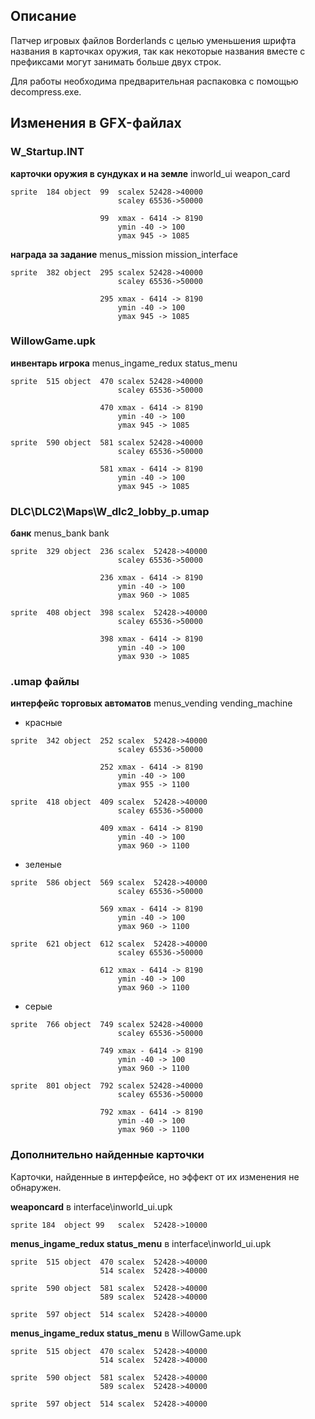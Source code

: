 ## Описание
Патчер игровых файлов Borderlands с целью уменьшения шрифта названия в карточках оружия, так как некоторые названия вместе с префиксами могут занимать больше двух строк.



Для работы необходима предварительная распаковка с помощью decompress.exe.

## Изменения в GFX-файлах

### W_Startup.INT

__карточки оружия в сундуках и на земле__
inworld_ui weapon_card

```
sprite	184	object	99	scalex 52428->40000
						scaley 65536->50000

					99	xmax - 6414 -> 8190
						ymin -40 -> 100
						ymax 945 -> 1085
```

__награда за задание__
menus_mission mission_interface
```
sprite	382 object 	295	scalex 52428->40000
						scaley 65536->50000

					295	xmax - 6414 -> 8190
						ymin -40 -> 100
						ymax 945 -> 1085
```

### WillowGame.upk

__инвентарь игрока__
menus_ingame_redux status_menu
```
sprite	515 object	470	scalex 52428->40000
						scaley 65536->50000

					470	xmax - 6414 -> 8190
						ymin -40 -> 100
						ymax 945 -> 1085

sprite	590 object	581	scalex 52428->40000
						scaley 65536->50000

					581	xmax - 6414 -> 8190
						ymin -40 -> 100
						ymax 945 -> 1085
```

### DLC\DLC2\Maps\W_dlc2_lobby_p.umap
__банк__
menus_bank bank
```
sprite	329 object	236	scalex	52428->40000
						scaley 65536->50000

					236	xmax - 6414 -> 8190
						ymin -40 -> 100
						ymax 960 -> 1085

sprite	408	object	398	scalex	52428->40000
						scaley 65536->50000

					398	xmax - 6414 -> 8190
						ymin -40 -> 100
						ymax 930 -> 1085
```

### .umap файлы

__интерфейс торговых автоматов__
menus_vending vending_machine

- красные
```
sprite	342 object	252	scalex	52428->40000
						scaley 65536->50000
						
					252	xmax - 6414 -> 8190
						ymin -40 -> 100
						ymax 955 -> 1100

sprite	418 object 	409	scalex	52428->40000
						scaley 65536->50000

					409	xmax - 6414 -> 8190
						ymin -40 -> 100
						ymax 960 -> 1100
```
- зеленые
```
sprite	586 object	569	scalex	52428->40000
						scaley 65536->50000

					569	xmax - 6414 -> 8190
						ymin -40 -> 100
						ymax 960 -> 1100

sprite	621 object	612	scalex	52428->40000
						scaley 65536->50000

					612	xmax - 6414 -> 8190
						ymin -40 -> 100
						ymax 960 -> 1100
```
- серые
```
sprite	766	object	749	scalex 52428->40000
						scaley 65536->50000

					749	xmax - 6414 -> 8190
						ymin -40 -> 100
						ymax 960 -> 1100

sprite	801	object	792	scalex 52428->40000
						scaley 65536->50000

					792	xmax - 6414 -> 8190
						ymin -40 -> 100
						ymax 960 -> 1100
```

### Дополнительно найденные карточки
Карточки, найденные в интерфейсе, но эффект от их изменения не обнаружен.

__weaponcard__ в interface\inworld_ui.upk
```
sprite 184 	object 99	scalex	52428->10000
```
__menus_ingame_redux status_menu__ в interface\inworld_ui.upk
```
sprite	515	object	470	scalex	52428->40000
					514	scalex	52428->40000

sprite	590	object	581	scalex	52428->40000
					589	scalex	52428->40000

sprite	597	object	514	scalex	52428->40000
```

__menus_ingame_redux status_menu__ в WillowGame.upk
```
sprite	515	object	470	scalex	52428->40000
					514	scalex	52428->40000

sprite	590	object	581	scalex	52428->40000
					589	scalex	52428->40000

sprite	597	object	514	scalex	52428->40000
```
